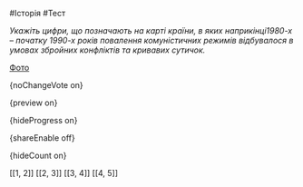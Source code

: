 #Історія #Тест

*Укажіть цифри, що позначають на карті країни, в яких наприкінці1980-х – початку 1990-х років повалення комуністичних режимів відбувалося в умовах збройних конфліктів та кривавих сутичок.*

[Фото](https://zno.osvita.ua//doc/images/znotest/90/9014/39.jpg)

{noChangeVote on}

{preview on}

{hideProgress on}

{shareEnable off}

{hideCount on}

[[1, 2]]
[[2, 3]]
[[3, 4]]
[[4, 5]]
